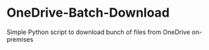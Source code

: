# OneDrive-Batch-Download
 Simple Python script to download bunch of files from OneDrive on-premises
